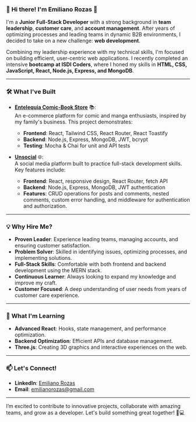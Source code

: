 ### 👋 **Hi there! I'm Emiliano Rozas** 🚀

I'm a **Junior Full-Stack Developer** with a strong background in **team leadership**, **customer care**, and **account management**. After years of optimizing processes and leading teams in dynamic B2B environments, I decided to take on a new challenge: **web development**.

Combining my leadership experience with my technical skills, I'm focused on building efficient, user-centric web applications. I recently completed an intensive **bootcamp at ISDI Coders**, where I honed my skills in **HTML, CSS, JavaScript, React, Node.js, Express, and MongoDB**.

---

### 🛠️ **What I've Built**

- **[Entelequia Comic-Book Store](https://github.com/Hxrmx420/Entelequia-E-commerce)** 📚:  
  An e-commerce platform for comic and manga enthusiasts, inspired by my family's business. This project demonstrates:
  - **Frontend**: React, Tailwind CSS, React Router, React Toastify  
  - **Backend**: Node.js, Express, MongoDB, JWT, bcrypt  
  - **Testing**: Mocha & Chai for unit and API tests  

- **[Unsocial](https://github.com/Hxrmx420/unsocial)** 🌐:  
  A social media platform built to practice full-stack development skills. Key features include:
  - **Frontend**: React, responsive design, React Router, fetch API  
  - **Backend**: Node.js, Express, MongoDB, JWT authentication  
  - **Features**: CRUD operations for posts and comments, nested comments, custom error handling, and middleware for authentication and authorization.

---

### 💡 **Why Hire Me?**

- **Proven Leader**: Experience leading teams, managing accounts, and ensuring customer satisfaction.  
- **Problem Solver**: Skilled in identifying issues, optimizing processes, and implementing solutions.  
- **Full-Stack Skills**: Comfortable with both frontend and backend development using the MERN stack.  
- **Continuous Learner**: Always looking to expand my knowledge and improve my craft.  
- **Customer Focused**: A deep understanding of user needs from years of customer care experience.  

---

### 🚀 **What I'm Learning**

- **Advanced React**: Hooks, state management, and performance optimization.  
- **Backend Optimization**: Efficient APIs and database management.  
- **Three.js**: Creating 3D graphics and interactive experiences on the web.

---

### 📫 **Let's Connect!**

- **LinkedIn**: [Emiliano Rozas](https://www.linkedin.com/in/emilianorozas/)  
- **Email**: [emilianorozas@gmail.com](mailto:emilianorozas@gmail.com)  

---

I’m excited to contribute to innovative projects, collaborate with amazing teams, and grow as a developer. Let's build something great together! 🚀💻
